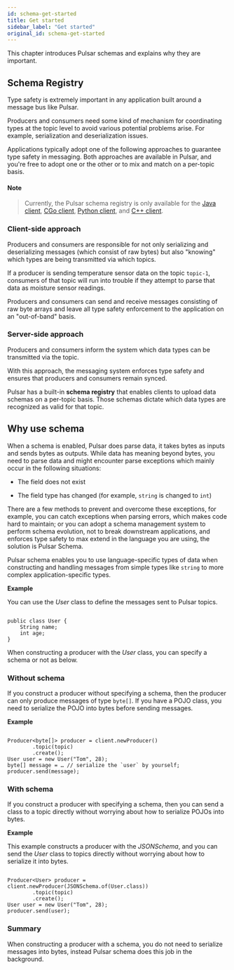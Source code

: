 ```yaml
---
id: schema-get-started
title: Get started
sidebar_label: "Get started"
original_id: schema-get-started
---
```


This chapter introduces Pulsar schemas and explains why they are important.

## Schema Registry

Type safety is extremely important in any application built around a message bus like Pulsar.

Producers and consumers need some kind of mechanism for coordinating types at the topic level to avoid various potential problems arise. For example, serialization and deserialization issues.

Applications typically adopt one of the following approaches to guarantee type safety in messaging. Both approaches are available in Pulsar, and you're free to adopt one or the other or to mix and match on a per-topic basis.

#### Note
>
> Currently, the Pulsar schema registry is only available for the [Java client](client-libraries-java.md), [CGo client](client-libraries-cgo.md), [Python client](client-libraries-python.md), and [C++ client](client-libraries-cpp.md).

### Client-side approach

Producers and consumers are responsible for not only serializing and deserializing messages (which consist of raw bytes) but also "knowing" which types are being transmitted via which topics.

If a producer is sending temperature sensor data on the topic `topic-1`, consumers of that topic will run into trouble if they attempt to parse that data as moisture sensor readings.

Producers and consumers can send and receive messages consisting of raw byte arrays and leave all type safety enforcement to the application on an "out-of-band" basis.

### Server-side approach

Producers and consumers inform the system which data types can be transmitted via the topic.

With this approach, the messaging system enforces type safety and ensures that producers and consumers remain synced.

Pulsar has a built-in **schema registry** that enables clients to upload data schemas on a per-topic basis. Those schemas dictate which data types are recognized as valid for that topic.

## Why use schema

When a schema is enabled, Pulsar does parse data, it takes bytes as inputs and sends bytes as outputs. While data has meaning beyond bytes, you need to parse data and might encounter parse exceptions which mainly occur in the following situations:

* The field does not exist

* The field type has changed (for example, `string` is changed to `int`)

There are a few methods to prevent and overcome these exceptions, for example, you can catch exceptions when parsing errors, which makes code hard to maintain; or you can adopt a schema management system to perform schema evolution, not to break downstream applications, and enforces type safety to max extend in the language you are using, the solution is Pulsar Schema.

Pulsar schema enables you to use language-specific types of data when constructing and handling messages from simple types like `string` to more complex application-specific types.

**Example**

You can use the _User_ class to define the messages sent to Pulsar topics.

```

public class User {
    String name;
    int age;
}

```

When constructing a producer with the _User_ class, you can specify a schema or not as below.

### Without schema

If you construct a producer without specifying a schema, then the producer can only produce messages of type `byte[]`. If you have a POJO class, you need to serialize the POJO into bytes before sending messages.

**Example**

```

Producer<byte[]> producer = client.newProducer()
        .topic(topic)
        .create();
User user = new User("Tom", 28);
byte[] message = … // serialize the `user` by yourself;
producer.send(message);

```

### With schema

If you construct a producer with specifying a schema, then you can send a class to a topic directly without worrying about how to serialize POJOs into bytes.

**Example**

This example constructs a producer with the _JSONSchema_, and you can send the _User_ class to topics directly without worrying about how to serialize it into bytes.

```

Producer<User> producer = client.newProducer(JSONSchema.of(User.class))
        .topic(topic)
        .create();
User user = new User("Tom", 28);
producer.send(user);

```

### Summary

When constructing a producer with a schema, you do not need to serialize messages into bytes, instead Pulsar schema does this job in the background.
